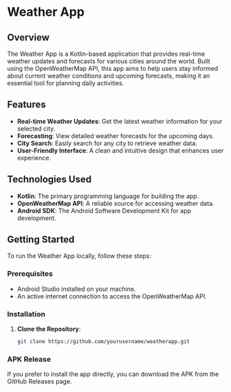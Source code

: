 # Weather App

## Overview

The Weather App is a Kotlin-based application that provides real-time weather updates and forecasts for various cities around the world. Built using the OpenWeatherMap API, this app aims to help users stay informed about current weather conditions and upcoming forecasts, making it an essential tool for planning daily activities.

## Features

- **Real-time Weather Updates**: Get the latest weather information for your selected city.
- **Forecasting**: View detailed weather forecasts for the upcoming days.
- **City Search**: Easily search for any city to retrieve weather data.
- **User-Friendly Interface**: A clean and intuitive design that enhances user experience.

## Technologies Used

- **Kotlin**: The primary programming language for building the app.
- **OpenWeatherMap API**: A reliable source for accessing weather data.
- **Android SDK**: The Android Software Development Kit for app development.

## Getting Started

To run the Weather App locally, follow these steps:

### Prerequisites

- Android Studio installed on your machine.
- An active internet connection to access the OpenWeatherMap API.

### Installation

1. **Clone the Repository**:
   ```bash
   git clone https://github.com/yourusername/weatherapp.git

### APK Release
If you prefer to install the app directly, you can download the APK from the GitHub Releases page.
